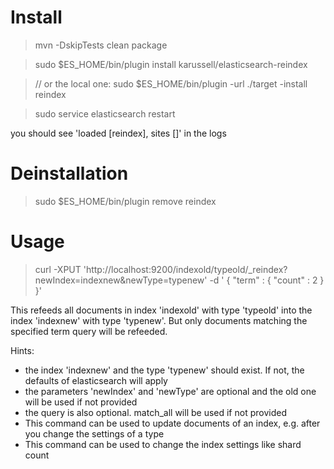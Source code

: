 # Install

> mvn -DskipTests clean package

> sudo $ES_HOME/bin/plugin install karussell/elasticsearch-reindex

> // or the local one: sudo $ES_HOME/bin/plugin -url ./target -install reindex

> sudo service elasticsearch restart

you should see 'loaded [reindex], sites []' in the logs

# Deinstallation

> sudo $ES_HOME/bin/plugin remove reindex

# Usage

> curl -XPUT 'http://localhost:9200/indexold/typeold/_reindex?newIndex=indexnew&newType=typenew' -d '
>  { "term" : { "count" : 2 }
>  }'

This refeeds all documents in index 'indexold' with type 'typeold' into the index 'indexnew' with type 'typenew'.
But only documents matching the specified term query will be refeeded.

Hints:
 * the index 'indexnew' and the type 'typenew' should exist. If not, the defaults of elasticsearch will apply
 * the parameters 'newIndex' and 'newType' are optional and the old one will be used if not provided
 * the query is also optional. match_all will be used if not provided
 * This command can be used to update documents of an index, e.g. after you change the settings of a type
 * This command can be used to change the index settings like shard count


